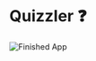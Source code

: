 
# Quizzler ❓



![Finished App](https://github.com/londonappbrewery/Images/blob/master/quizzler-demo.gif)



